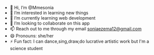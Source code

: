 - 👋 Hi, I’m @Mmesonia
- 👀 I’m interested in learning new things 
- 🌱 I’m currently learning web development 
- 💞️ I’m looking to collaborate on this app
- 📫 Reach out to me through my email soniaezema12@gmail.com 
- 😄 Pronouns: she/her
- ⚡ Fun fact: I can dance,sing,draw,do lucrative artistic work but I'm a science student 

<!---
Mmesonia/Mmesonia is a ✨ special ✨ repository because its `README.md` (this file) appears on your GitHub profile.
You can click the Preview link to take a look at your changes.
--->

